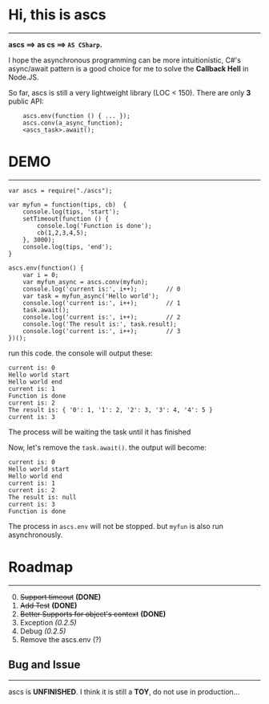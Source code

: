 # Hi, this is ascs
- - -
**ascs ==> as cs ==> `AS CSharp`.**

I hope the asynchronous programming can be more intuitionistic, C#'s async/await pattern is a good choice for me to solve the **Callback Hell** in Node.JS.

So far, ascs is still a very lightweight library (LOC < 150). There are only **3** public API:

```
	ascs.env(function () { ... });
	ascs.conv(a_async_function);
	<ascs_task>.await();
```

# DEMO
- - -
```
var ascs = require("./ascs");

var myfun = function(tips, cb)  {
    console.log(tips, 'start');
    setTimeout(function () {
        console.log('Function is done');
        cb(1,2,3,4,5);
    }, 3000);
    console.log(tips, 'end');
}

ascs.env(function() {
    var i = 0;
    var myfun_async = ascs.conv(myfun);
    console.log('current is:', i++);        // 0
    var task = myfun_async('Hello world');
    console.log('current is:', i++);        // 1
    task.await();
    console.log('current is:', i++);        // 2
    console.log('The result is:', task.result);
    console.log('current is:', i++);        // 3
})();

```

run this code. the console will output these:
```
current is: 0
Hello world start
Hello world end
current is: 1
Function is done
current is: 2
The result is: { '0': 1, '1': 2, '2': 3, '3': 4, '4': 5 }
current is: 3
```
The process will be waiting the task until it has finished

Now, let's remove the `task.await()`. the output will become:
```
current is: 0
Hello world start
Hello world end
current is: 1
current is: 2
The result is: null
current is: 3
Function is done
```

The process in `ascs.env` will not be stopped. but `myfun` is also run asynchronously.

# Roadmap
- - -
0. <s>Support timeout</s> **(DONE)**
1. <s>Add Test</s> **(DONE)**
2. <s>Better Supports for object's context</s> **(DONE)**
3. Exception *(0.2.5)*
4. Debug *(0.2.5)*
5. Remove the ascs.env (?)


## Bug and Issue
- - -
ascs is **UNFINISHED**. I think it is still a **TOY**, do not use in production...
